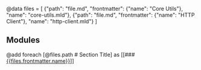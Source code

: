 @data files = [
  {"path": "file.md", "frontmatter": {"name": "Core Utils"}, "name": "core-utils.mld"},
  {"path": "file.md", "frontmatter": {"name": "HTTP Client"}, "name": "http-client.mld"}
]

## Modules
@add foreach [@files.path # Section Title] as [[### [{{files.frontmatter.name}}](./{{files.name}})]]